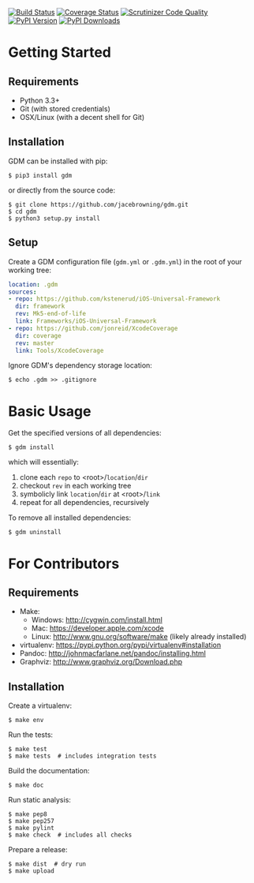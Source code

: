 [![Build Status](http://img.shields.io/travis/jacebrowning/gdm/master.svg)](https://travis-ci.org/jacebrowning/gdm)
[![Coverage Status](http://img.shields.io/coveralls/jacebrowning/gdm/master.svg)](https://coveralls.io/r/jacebrowning/gdm)
[![Scrutinizer Code Quality](http://img.shields.io/scrutinizer/g/jacebrowning/gdm.svg)](https://scrutinizer-ci.com/g/jacebrowning/gdm/?branch=master)
[![PyPI Version](http://img.shields.io/pypi/v/GDM.svg)](https://pypi.python.org/pypi/GDM)
[![PyPI Downloads](http://img.shields.io/pypi/dm/GDM.svg)](https://pypi.python.org/pypi/GDM)

Getting Started
===============

Requirements
------------

* Python 3.3+
* Git (with stored credentials)
* OSX/Linux (with a decent shell for Git)

Installation
------------

GDM can be installed with pip:

```
$ pip3 install gdm
```

or directly from the source code:

```
$ git clone https://github.com/jacebrowning/gdm.git
$ cd gdm
$ python3 setup.py install
```

Setup
-----

Create a GDM configuration file (`gdm.yml` or `.gdm.yml`) in the root of your working tree:

```yaml
location: .gdm
sources:
- repo: https://github.com/kstenerud/iOS-Universal-Framework
  dir: framework
  rev: Mk5-end-of-life
  link: Frameworks/iOS-Universal-Framework
- repo: https://github.com/jonreid/XcodeCoverage
  dir: coverage
  rev: master
  link: Tools/XcodeCoverage
```

Ignore GDM's dependency storage location:

```
$ echo .gdm >> .gitignore
```

Basic Usage
===========

Get the specified versions of all dependencies:

```
$ gdm install
```

which will essentially:

1. clone each `repo` to \<root\>/`location`/`dir`
2. checkout `rev` in each working tree
3. symbolicly link `location`/`dir` at \<root\>/`link`
4. repeat for all dependencies, recursively

To remove all installed dependencies:

```
$ gdm uninstall
```

For Contributors
================

Requirements
------------

* Make:
    * Windows: http://cygwin.com/install.html
    * Mac: https://developer.apple.com/xcode
    * Linux: http://www.gnu.org/software/make (likely already installed)
* virtualenv: https://pypi.python.org/pypi/virtualenv#installation
* Pandoc: http://johnmacfarlane.net/pandoc/installing.html
* Graphviz: http://www.graphviz.org/Download.php

Installation
------------

Create a virtualenv:

```
$ make env
```

Run the tests:

```
$ make test
$ make tests  # includes integration tests
```

Build the documentation:

```
$ make doc
```

Run static analysis:

```
$ make pep8
$ make pep257
$ make pylint
$ make check  # includes all checks
```

Prepare a release:

```
$ make dist  # dry run
$ make upload
```
